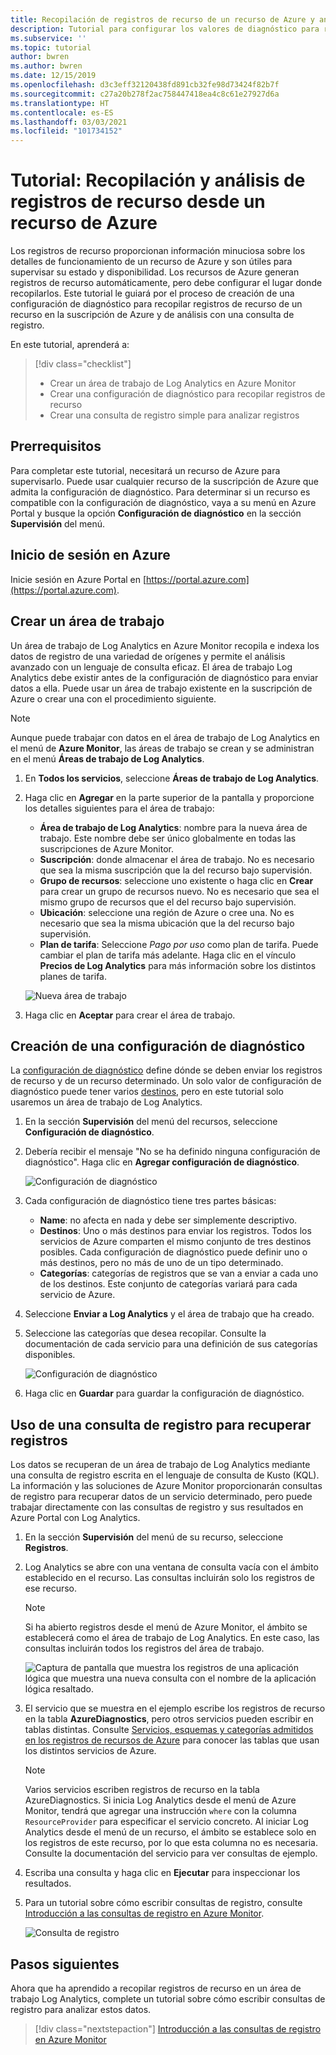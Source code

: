 ```yaml
---
title: Recopilación de registros de recurso de un recurso de Azure y análisis con Azure Monitor
description: Tutorial para configurar los valores de diagnóstico para recopilar registros de recurso de un recurso de Azure en un área de trabajo de Log Analytics donde se puedan analizar con una consulta de registro.
ms.subservice: ''
ms.topic: tutorial
author: bwren
ms.author: bwren
ms.date: 12/15/2019
ms.openlocfilehash: d3c3eff32120438fd891cb32fe98d73424f82b7f
ms.sourcegitcommit: c27a20b278f2ac758447418ea4c8c61e27927d6a
ms.translationtype: HT
ms.contentlocale: es-ES
ms.lasthandoff: 03/03/2021
ms.locfileid: "101734152"
---
```

# <a name="tutorial-collect-and-analyze-resource-logs-from-an-azure-resource"></a>Tutorial: Recopilación y análisis de registros de recurso desde un recurso de Azure

Los registros de recurso proporcionan información minuciosa sobre los detalles de funcionamiento de un recurso de Azure y son útiles para supervisar su estado y disponibilidad. Los recursos de Azure generan registros de recurso automáticamente, pero debe configurar el lugar donde recopilarlos. Este tutorial le guiará por el proceso de creación de una configuración de diagnóstico para recopilar registros de recurso de un recurso en la suscripción de Azure y de análisis con una consulta de registro.

En este tutorial, aprenderá a:

> [!div class="checklist"]
> * Crear un área de trabajo de Log Analytics en Azure Monitor
> * Crear una configuración de diagnóstico para recopilar registros de recurso 
> * Crear una consulta de registro simple para analizar registros


## <a name="prerequisites"></a>Prerrequisitos

Para completar este tutorial, necesitará un recurso de Azure para supervisarlo. Puede usar cualquier recurso de la suscripción de Azure que admita la configuración de diagnóstico. Para determinar si un recurso es compatible con la configuración de diagnóstico, vaya a su menú en Azure Portal y busque la opción **Configuración de diagnóstico** en la sección **Supervisión** del menú.


## <a name="log-in-to-azure"></a>Inicio de sesión en Azure
Inicie sesión en Azure Portal en [https://portal.azure.com](https://portal.azure.com).


## <a name="create-a-workspace"></a>Crear un área de trabajo
Un área de trabajo de Log Analytics en Azure Monitor recopila e indexa los datos de registro de una variedad de orígenes y permite el análisis avanzado con un lenguaje de consulta eficaz. El área de trabajo Log Analytics debe existir antes de la configuración de diagnóstico para enviar datos a ella. Puede usar un área de trabajo existente en la suscripción de Azure o crear una con el procedimiento siguiente. 

> [!NOTE]
> Aunque puede trabajar con datos en el área de trabajo de Log Analytics en el menú de **Azure Monitor**, las áreas de trabajo se crean y se administran en el menú **Áreas de trabajo de Log Analytics**.

1. En **Todos los servicios**, seleccione **Áreas de trabajo de Log Analytics**.
2. Haga clic en **Agregar** en la parte superior de la pantalla y proporcione los detalles siguientes para el área de trabajo:
   - **Área de trabajo de Log Analytics**: nombre para la nueva área de trabajo. Este nombre debe ser único globalmente en todas las suscripciones de Azure Monitor.
   - **Suscripción**: donde almacenar el área de trabajo. No es necesario que sea la misma suscripción que la del recurso bajo supervisión.
   - **Grupo de recursos**: seleccione uno existente o haga clic en **Crear** para crear un grupo de recursos nuevo. No es necesario que sea el mismo grupo de recursos que el del recurso bajo supervisión.
   - **Ubicación**: seleccione una región de Azure o cree una. No es necesario que sea la misma ubicación que la del recurso bajo supervisión.
   - **Plan de tarifa**: Seleccione *Pago por uso* como plan de tarifa. Puede cambiar el plan de tarifa más adelante. Haga clic en el vínculo **Precios de Log Analytics** para más información sobre los distintos planes de tarifa.

    ![Nueva área de trabajo](media/tutorial-resource-logs/new-workspace.png)

3. Haga clic en **Aceptar** para crear el área de trabajo.

## <a name="create-a-diagnostic-setting"></a>Creación de una configuración de diagnóstico
La [configuración de diagnóstico](../essentials/diagnostic-settings.md) define dónde se deben enviar los registros de recurso y de un recurso determinado. Un solo valor de configuración de diagnóstico puede tener varios [destinos](../essentials/diagnostic-settings.md#destinations), pero en este tutorial solo usaremos un área de trabajo de Log Analytics.

1. En la sección **Supervisión** del menú del recursos, seleccione **Configuración de diagnóstico**.
2. Debería recibir el mensaje "No se ha definido ninguna configuración de diagnóstico". Haga clic en **Agregar configuración de diagnóstico**.

    ![Configuración de diagnóstico](media/tutorial-resource-logs/diagnostic-settings.png)

3. Cada configuración de diagnóstico tiene tres partes básicas:
 
   - **Name**: no afecta en nada y debe ser simplemente descriptivo.
   - **Destinos**: Uno o más destinos para enviar los registros. Todos los servicios de Azure comparten el mismo conjunto de tres destinos posibles. Cada configuración de diagnóstico puede definir uno o más destinos, pero no más de uno de un tipo determinado. 
   - **Categorías**: categorías de registros que se van a enviar a cada uno de los destinos. Este conjunto de categorías variará para cada servicio de Azure.

4. Seleccione **Enviar a Log Analytics** y el área de trabajo que ha creado.
5. Seleccione las categorías que desea recopilar. Consulte la documentación de cada servicio para una definición de sus categorías disponibles.

    ![Configuración de diagnóstico](media/tutorial-resource-logs/diagnostic-setting.png)

6. Haga clic en **Guardar** para guardar la configuración de diagnóstico.

    
 
 ## <a name="use-a-log-query-to-retrieve-logs"></a>Uso de una consulta de registro para recuperar registros
Los datos se recuperan de un área de trabajo de Log Analytics mediante una consulta de registro escrita en el lenguaje de consulta de Kusto (KQL). La información y las soluciones de Azure Monitor proporcionarán consultas de registro para recuperar datos de un servicio determinado, pero puede trabajar directamente con las consultas de registro y sus resultados en Azure Portal con Log Analytics. 

1. En la sección **Supervisión** del menú de su recurso, seleccione **Registros**.
2. Log Analytics se abre con una ventana de consulta vacía con el ámbito establecido en el recurso. Las consultas incluirán solo los registros de ese recurso.

    > [!NOTE]
    > Si ha abierto registros desde el menú de Azure Monitor, el ámbito se establecerá como el área de trabajo de Log Analytics. En este caso, las consultas incluirán todos los registros del área de trabajo.
   
    ![Captura de pantalla que muestra los registros de una aplicación lógica que muestra una nueva consulta con el nombre de la aplicación lógica resaltado.](media/tutorial-resource-logs/logs.png)

4. El servicio que se muestra en el ejemplo escribe los registros de recurso en la tabla **AzureDiagnostics**, pero otros servicios pueden escribir en tablas distintas. Consulte [Servicios, esquemas y categorías admitidos en los registros de recursos de Azure](../essentials/resource-logs-schema.md) para conocer las tablas que usan los distintos servicios de Azure.

    > [!NOTE]
    > Varios servicios escriben registros de recurso en la tabla AzureDiagnostics. Si inicia Log Analytics desde el menú de Azure Monitor, tendrá que agregar una instrucción `where` con la columna `ResourceProvider` para especificar el servicio concreto. Al iniciar Log Analytics desde el menú de un recurso, el ámbito se establece solo en los registros de este recurso, por lo que esta columna no es necesaria. Consulte la documentación del servicio para ver consultas de ejemplo.


5. Escriba una consulta y haga clic en **Ejecutar** para inspeccionar los resultados. 
6. Para un tutorial sobre cómo escribir consultas de registro, consulte [Introducción a las consultas de registro en Azure Monitor](../logs/get-started-queries.md).

    ![Consulta de registro](media/tutorial-resource-logs/log-query-1.png)




## <a name="next-steps"></a>Pasos siguientes
Ahora que ha aprendido a recopilar registros de recurso en un área de trabajo Log Analytics, complete un tutorial sobre cómo escribir consultas de registro para analizar estos datos.

> [!div class="nextstepaction"]
> [Introducción a las consultas de registro en Azure Monitor](../logs/get-started-queries.md)